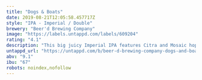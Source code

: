 ```yaml
---
title: "Dogs & Boats"
date: 2019-08-21T12:05:58.457717Z
style: "IPA - Imperial / Double"
brewery: "Beer'd Brewing Company"
image: "https://labels.untappd.com/labels/609204"
rating: "4.1"
description: "This big juicy Imperial IPA features Citra and Mosaic hops across a dried out malt backbone."
untappd_url: "https://untappd.com/b/beer-d-brewing-company-dogs-and-boats/609204"
abv: "9.1"
ibu: "67"
robots: noindex,nofollow
---
```

